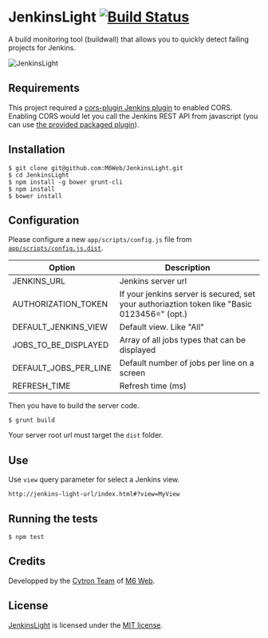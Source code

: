 # JenkinsLight [![Build Status](https://api.travis-ci.org/M6Web/JenkinsLight.png?branch=master)](http://travis-ci.org/M6Web/JenkinsLight)

A build monitoring tool (buildwall) that allows you to quickly detect failing projects for Jenkins.

![JenkinsLight](http://img818.imageshack.us/img818/6423/mz5c.png "JenkinsLight")

## Requirements

This project required a [cors-plugin Jenkins plugin](https://github.com/jhinrichsen/cors-plugin) to enabled CORS.  
Enabling CORS would let you call the Jenkins REST API from javascript (you can use [the provided packaged plugin](bin/cors.hpi)).

## Installation

```shell
$ git clone git@github.com:M6Web/JenkinsLight.git
$ cd JenkinsLight
$ npm install -g bower grunt-cli
$ npm install
$ bower install
```

## Configuration

Please configure a new `app/scripts/config.js` file from [`app/scripts/config.js.dist`](app/scripts/config.js.dist).

| Option | Description |
|--------|-------------|
| JENKINS_URL | Jenkins server url |
| AUTHORIZATION_TOKEN | If your jenkins server is secured, set your authoriaztion token like "Basic 0123456=" (opt.) |
| DEFAULT_JENKINS_VIEW | Default view. Like "All"|
| JOBS_TO_BE_DISPLAYED | Array of all jobs types that can be displayed |
| DEFAULT_JOBS_PER_LINE | Default number of jobs per line on a screen |
| REFRESH_TIME | Refresh time (ms) |


Then you have to build the server code.

```shell
$ grunt build
```

Your server root url must target the `dist` folder.

## Use

Use `view` query parameter for select a Jenkins view.

```
http://jenkins-light-url/index.html#?view=MyView
```

## Running the tests

```shell
$ npm test
```

## Credits

Developped by the [Cytron Team](http://cytron.fr/) of [M6 Web](http://tech.m6web.fr/).

## License

[JenkinsLight](https://github.com/M6Web/JenkinsLight) is licensed under the [MIT license](LICENSE).
